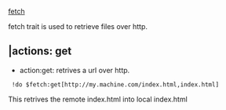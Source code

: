 [fetch](fetch.md)

fetch trait is used to retrieve files over http.

## |actions: get ##


  * action:get: retrives a url over http.

```
 !do $fetch:get[http://my.machine.com/index.html,index.html]
```

This retrives the remote index.html into local index.html
